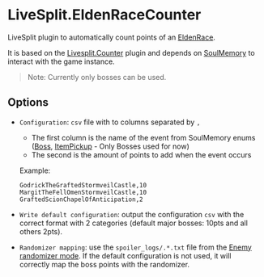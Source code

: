 # LiveSplit.EldenRaceCounter

LiveSplit plugin to automatically count points of an [EldenRace](https://arshesl.notion.site/6d3f8eae9d994bce813ef57753ac5630?v=33f75a56fc924cf6b136d0948e773baa).

It is based on the [Livesplit.Counter](https://github.com/LiveSplit/LiveSplit.Counter) plugin and depends on [SoulMemory](https://github.com/FrankvdStam/SoulSplitter/tree/main/src/SoulMemory) to interact with the game instance.

> Note: Currently only bosses can be used.

## Options

- `Configuration`: `csv` file with to columns separated by `,`

    - The first column is the name of the event from SoulMemory enums ([Boss](https://github.com/FrankvdStam/SoulSplitter/blob/main/src/SoulMemory/EldenRing/Boss.cs), [ItemPickup](https://github.com/FrankvdStam/SoulSplitter/blob/main/src/SoulMemory/EldenRing/ItemPickup.cs) - Only Bosses used for now)
    - The second is the amount of points to add when the event occurs

    Example:

    ```csv
    GodrickTheGraftedStormveilCastle,10
    MargitTheFellOmenStormveilCastle,10
    GraftedScionChapelOfAnticipation,2
    ```
- `Write default configuration`: output the configuration `csv` with the correct format with 2 categories (default major bosses: 10pts and all others 2pts).
- `Randomizer mapping`: use the `spoiler_logs/.*.txt` file from the [Enemy randomizer mode](https://www.nexusmods.com/eldenring/mods/428). If the default configuration is not used, it will correctly map the boss points with the randomizer.

